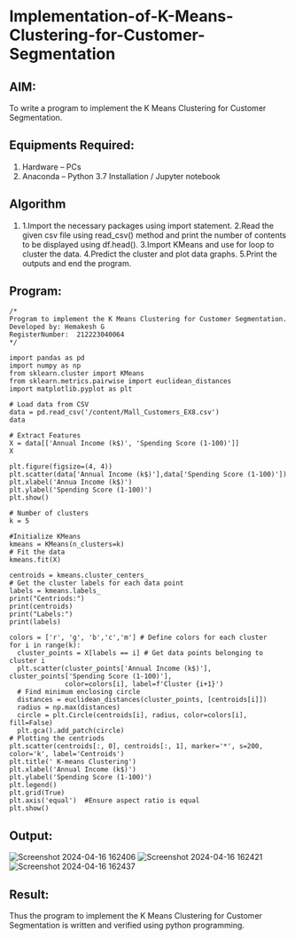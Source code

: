 # Implementation-of-K-Means-Clustering-for-Customer-Segmentation

## AIM:
To write a program to implement the K Means Clustering for Customer Segmentation.

## Equipments Required:
1. Hardware – PCs
2. Anaconda – Python 3.7 Installation / Jupyter notebook

## Algorithm
1. 1.Import the necessary packages using import statement.
2.Read the given csv file using read_csv() method and print the number of contents to be displayed using df.head().
3.Import KMeans and use for loop to cluster the data.
4.Predict the cluster and plot data graphs.
5.Print the outputs and end the program. 

## Program:
```
/*
Program to implement the K Means Clustering for Customer Segmentation.
Developed by: Hemakesh G
RegisterNumber:  212223040064
*/

import pandas as pd
import numpy as np
from sklearn.cluster import KMeans
from sklearn.metrics.pairwise import euclidean_distances
import matplotlib.pyplot as plt

# Load data from CSV
data = pd.read_csv('/content/Mall_Customers_EX8.csv')
data

# Extract Features
X = data[['Annual Income (k$)', 'Spending Score (1-100)']]
X

plt.figure(figsize=(4, 4))
plt.scatter(data['Annual Income (k$)'],data['Spending Score (1-100)'])
plt.xlabel('Annua Income (k$)')
plt.ylabel('Spending Score (1-100)')
plt.show()

# Number of clusters
k = 5

#Initialize KMeans
kmeans = KMeans(n_clusters=k)
# Fit the data
kmeans.fit(X)

centroids = kmeans.cluster_centers_
# Get the cluster labels for each data point
labels = kmeans.labels_
print("Centriods:")
print(centroids)
print("Labels:")
print(labels)

colors = ['r', 'g', 'b','c','m'] # Define colors for each cluster
for i in range(k):
  cluster_points = X[labels == i] # Get data points belonging to cluster i
  plt.scatter(cluster_points['Annual Income (k$)'], cluster_points['Spending Score (1-100)'],
              color=colors[i], label=f'Cluster {i+1}')
  # Find minimum enclosing circle
  distances = euclidean_distances(cluster_points, [centroids[i]])
  radius = np.max(distances)
  circle = plt.Circle(centroids[i], radius, color=colors[i], fill=False)
  plt.gca().add_patch(circle)
# Plotting the centriods 
plt.scatter(centroids[:, 0], centroids[:, 1], marker='*', s=200, color='k', label='Centroids')
plt.title(' K-means Clustering')
plt.xlabel('Annual Income (k$)')
plt.ylabel('Spending Score (1-100)')
plt.legend()
plt.grid(True)
plt.axis('equal')  #Ensure aspect ratio is equal
plt.show()
```

## Output:
![Screenshot 2024-04-16 162406](https://github.com/HEMAKESHG/Implementation-of-K-Means-Clustering-for-Customer-Segmentation/assets/144870552/90a79e57-da70-4822-ab3b-41b8cda5e542)
![Screenshot 2024-04-16 162421](https://github.com/HEMAKESHG/Implementation-of-K-Means-Clustering-for-Customer-Segmentation/assets/144870552/c36d9a28-26ac-4b52-b44f-f4c1c3610840)
![Screenshot 2024-04-16 162437](https://github.com/HEMAKESHG/Implementation-of-K-Means-Clustering-for-Customer-Segmentation/assets/144870552/650f4f4e-0495-4ee1-bf7c-8f806991fd38)


## Result:
Thus the program to implement the K Means Clustering for Customer Segmentation is written and verified using python programming.
